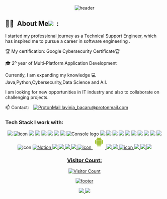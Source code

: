 <!-- If you enjoyed this, please consider giving a star to the repository on my GitHub profile. -->
<!-- HEADER -->
<div align="center" width="100">
  <img src="https://capsule-render.vercel.app/api?color=0:1408d0,50:0860d0,100:08c4d0&height=250&section=header&text=Software%20Developer%20&fontSize=30&type=waving&fontColor=fefefe&&animation=fadeIn"
  alt="header"/>
</div>
  <h2> 👩‍💻 &nbsp;About Me<img src="https://media.giphy.com/media/ObNTw8Uzwy6KQ/giphy.gif" width="30px">&nbsp; : </h2>
    
<p align="left"> I started my professional journey as a Technical Support Engineer, which has inspired me to pursue a career in software engineering .
  
<p align="left"> 🏆 My certification: Google Cybersecurity Certificate🏆
  
<p align="left">🎓 2º year of Multi-Platform Application Development
 <p align="left"> Currently, I am expanding my knowledge  💻 Java,Python,Cybersecurity,Data Science and A.I.
  </p> I am looking for new opportunities in IT industry and also to collaborate on challenging projects.
  
   <p style="display: flex; align-items: center; margin: 0;">
     
 📫 Contact: <a href="mailto:lavinia_bacaru@protonmail.com" style="margin-left: 10px;">
    <img src="https://img.shields.io/badge/Email-Me%20via%20ProtonMail-blue" alt="ProtonMail" />
  </a> lavinia_bacaru@protonmail.com  
  </a>
  </p>

  
  ### Tech Stack I work with:
  <span> 
  <p align='center'>
  <img src="https://img.shields.io/badge/assembly%20script-%23000000.svg?style=for-the-badge&logo=assemblyscript&logoColor=white">
   <img src="https://techstack-generator.vercel.app/python-icon.svg" alt="icon" width="40" height="50"/>
  <img src="https://img.shields.io/badge/jupyter-%23FA0F00.svg?style=for-the-badge&logo=jupyter&logoColor=white"/>
  <img src="https://img.shields.io/badge/pycharm-143?style=for-the-badge&logo=pycharm&logoColor=black&color=black&labelColor=green"/>
  <img src="https://img.shields.io/badge/Anaconda-%2344A833.svg?style=for-the-badge&logo=anaconda&logoColor=white">
  <img src="https://img.shields.io/badge/virtualbox-183A61.svg?style=for-the-badge&logo=virtualbox&logoColor=white">
  <img src="https://img.shields.io/badge/Kali-268BEE?style=for-the-badge&logo=kalilinux&logoColor=white">
   <img src="https://img.shields.io/badge/Linux-FCC624?style=for-the-badge&logo=linux&logoColor=black">
  <img src="https://img.icons8.com/color/48/000000/console.png" width="35" alt="Console logo"/>
  <img src="https://img.shields.io/badge/splunk-%23000000.svg?style=for-the-badge&logo=splunk&logoColor=white">
  <img src="https://img.shields.io/badge/Metasploit-%232596CD.svg?style=flat&logo=metasploit&logoColor=white">
  <img src="https://img.shields.io/badge/OWASP%20ZAP-%2300549E.svg?style=flat&logo=zap&logoColor=white"">
  <img src="https://img.shields.io/badge/c++-%2300599C.svg?style=for-the-badge&logo=c%2B%2B&logoColor=white"> 
  <img src="https://img.shields.io/badge/c%23-%23239120.svg?style=for-the-badge&logo=csharp&logoColor=white"> 
  <img src="https://img.shields.io/badge/HTML5-E34F26?style=for-the-badge&logo=html5&logoColor=white">
  <img src="https://img.shields.io/badge/CSS3-1572B6?style=for-the-badge&logo=css3&logoColor=white">
  <img src="https://img.shields.io/badge/JavaScript-F7DF1E?style=for-the-badge&logo=javascript&logoColor=black">
  <img src="https://img.shields.io/badge/Visual%20Studio%20Code-0078d7.svg?style=for-the-badge&logo=visual-studio-code&logoColor=white"/>
   <img src="https://img.shields.io/badge/bootstrap-%238511FA.svg?style=for-the-badge&logo=bootstrap&logoColor=white">
   <img src="https://techstack-generator.vercel.app/mysql-icon.svg" alt="icon" width="40" height="40" />
    
  <a href="https://www.notion.so/Lavinia-Cristiana-Bacaru-14bd3c21ad318062abf7df7eb27bdeca">
    <img src="https://cdn.jsdelivr.net/gh/devicons/devicon/icons/notion/notion-original.svg" alt="Notion" width="40" height="40"/>

   <img src="https://img.shields.io/badge/figma-%23F24E1E.svg?style=for-the-badge&logo=figma&logoColor=white">
   <img src="https://img.shields.io/badge/blender-%23F5792A.svg?style=for-the-badge&logo=blender&logoColor=white">
   <img src="https://img.shields.io/badge/unity-%23000000.svg?style=for-the-badge&logo=unity&logoColor=white">
   <img src="https://img.shields.io/badge/unrealengine-%23313131.svg?style=for-the-badge&logo=unrealengine&logoColor=white">
   <img src="https://techstack-generator.vercel.app/java-icon.svg" alt="icon" width="40" height="40"/>
   <img src="https://raw.githubusercontent.com/devicons/devicon/master/icons/android/android-original-wordmark.svg" alt="android" width="40" height="40"/>
  <img src="https://img.shields.io/badge/NetBeansIDE-1B6AC6.svg?style=for-the-badge&logo=apache-netbeans-ide&logoColor=white"/>
  <img src="https://img.shields.io/badge/PHP-777BB4?style=for-the-badge&logo=php&logoColor=white">
  <img src="https://techstack-generator.vercel.app/docker-icon.svg" alt="icon" width="40" height="40" />
  <img src="https://img.shields.io/badge/kubernetes-326CE5.svg?style=for-the-badge&logo=kubernetes&logoColor=white"/>
   <img src="https://img.shields.io/badge/apache-%23D42029.svg?style=for-the-badge&logo=apache&logoColor=white"/>
  <img src="https://img.shields.io/badge/jenkins-D24939.svg?style=for-the-badge&logo=jenkins&logoColor=white"/>  
   <p>
  </span>
<div align="center">
<h3 align="center">Visitor Count: </h3> 

![Visitor Count](https://profile-counter.glitch.me/codewithlavi/count.svg)

 </div>
 
 <!-- FOOTER -->
<div align="center" width="100">
  <img src="https://capsule-render.vercel.app/api?color=0:1408d0,50:0860d0,100:08c4d0&height=100&section=footer&fontSize=30&type=waving&fontColor=fefefe"
  alt="footer" />
</div>

  


<p align="center">
<a href="https://github.com/codewithlavi">
  <img height="180em" src="https://github-readme-stats-eight-theta.vercel.app/api?username=codewithlavi&show_icons=true&theme=algolia&include_all_commits=true&count_private=true"/>
  <img height="180em" src="https://github-readme-stats-eight-theta.vercel.app/api/top-langs/?username=codewithlavi&layout=compact&langs_count=8&theme=algolia"/>
</a>
</div>
